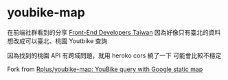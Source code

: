 # youbike-map

在前端社群看到的分享 [Front-End Developers Taiwan](https://www.facebook.com/groups/f2e.tw/permalink/2893120874058592/)
因為好像只有臺北的資料
想改成可以臺北、桃園 Youtbike 查詢

因為找到的桃園 API 有跨域問題，就用 heroko cors 繞了一下
可能會比較不穩定

Fork from [Rplus/youbike-map: YouBike query with Google static map](https://github.com/Rplus/youbike-map)